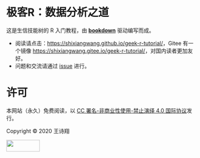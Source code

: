 # 极客R：数据分析之道

这是生信技能树的 R 入门教程，由 [**bookdown**](https://bookdown.org/yihui/bookdown) 驱动编写而成。

- 阅读请点击：<https://shixiangwang.github.io/geek-r-tutorial/>，Gitee 有一个镜像 <https://shixiangwang.gitee.io/geek-r-tutorial/>，对国内读者更加友好。
- 问题和交流请通过 [issue](https://github.com/ShixiangWang/geek-r-tutorial/issues) 进行。

# 许可

本网站（永久）免费阅读，以 [CC 署名-非商业性使用-禁止演绎 4.0 国际协议](https://creativecommons.org/licenses/by-nc-nd/4.0/deed.zh)发行。

Copyright © 2020 王诗翔

<img src="https://licensebuttons.net/l/by-nc-nd/3.0/88x31.png" alt="" width="88" height="31" />